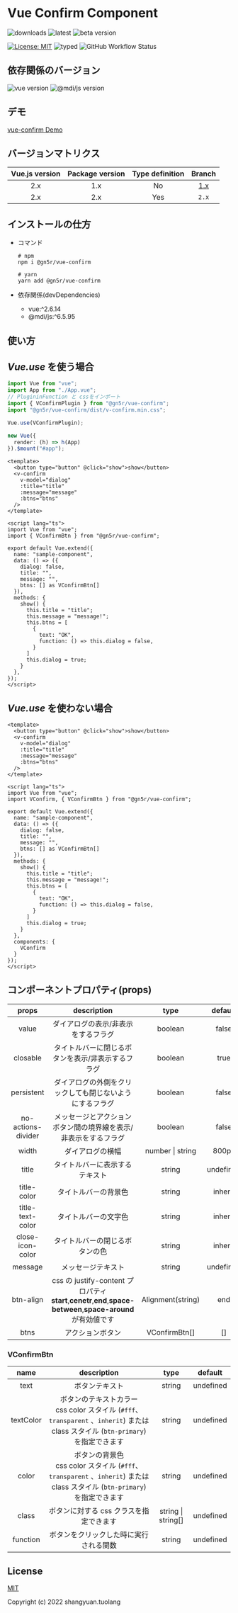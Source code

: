 # Vue Confirm Component

![downloads](https://img.shields.io/npm/dt/@gn5r/vue-confirm?color=green&style=for-the-badge)
![latest](https://img.shields.io/npm/v/@gn5r/vue-confirm/latest?color=green&style=for-the-badge)
![beta version](https://img.shields.io/npm/v/@gn5r/vue-confirm/beta?color=green&style=for-the-badge)

[![License: MIT](https://img.shields.io/badge/License-MIT-yellow.svg?color=green&style=for-the-badge)](https://opensource.org/licenses/MIT)
![typed](https://img.shields.io/npm/types/@gn5r/vue-confirm?color=green&style=for-the-badge)
![GitHub Workflow Status](https://img.shields.io/github/workflow/status/gn5r/vue-confirm/ci?event=push&label=CI&logo=GitHub&style=for-the-badge)

## 依存関係のバージョン

![vue version](https://img.shields.io/npm/dependency-version/@gn5r/vue-confirm/dev/vue?style=for-the-badge)
![@mdi/js version](https://img.shields.io/npm/dependency-version/@gn5r/vue-confirm/dev/@mdi/js?style=for-the-badge)

## デモ

[vue-confirm Demo](https://gn5r.github.io/vue-confirm/)

## バージョンマトリクス

| Vue.js version | Package version | Type definition |                       Branch                        |
| :------------: | :-------------: | :-------------: | :-------------------------------------------------: |
|      2.x       |       1.x       |       No        | [1.x](https://github.com/gn5r/vue-confirm/tree/1.x) |
|      2.x       |       2.x       |       Yes       |                        `2.x`                        |

## インストールの仕方

- コマンド

  ```
  # npm
  npm i @gn5r/vue-confirm

  # yarn
  yarn add @gn5r/vue-confirm
  ```

- 依存関係(devDependencies)

  - vue:^2.6.14
  - @mdi/js:^6.5.95

## 使い方

## _Vue.use_ を使う場合

```ts:main.ts
import Vue from "vue";
import App from "./App.vue";
// PlugininFunction と cssをインポート
import { VConfirmPlugin } from "@gn5r/vue-confirm";
import "@gn5r/vue-confirm/dist/v-confirm.min.css";

Vue.use(VConfirmPlugin);

new Vue({
  render: (h) => h(App)
}).$mount("#app");
```

```vue:SampleComponent.vue
<template>
  <button type="button" @click="show">show</button>
  <v-confirm
    v-model="dialog"
    :title="title"
    :message="message"
    :btns="btns"
  />
</template>

<script lang="ts">
import Vue from "vue";
import { VConfirmBtn } from "@gn5r/vue-confirm";

export default Vue.extend({
  name: "sample-component",
  data: () => ({
    dialog: false,
    title: "",
    message: "",
    btns: [] as VConfirmBtn[]
  }),
  methods: {
    show() {
      this.title = "title";
      this.message = "message!";
      this.btns = [
        {
          text: "OK",
          function: () => this.dialog = false,
        }
      ]
      this.dialog = true;
    }
  },
});
</script>
```

## _Vue.use_ を使わない場合

```vue:SampleComponent.vue
<template>
  <button type="button" @click="show">show</button>
  <v-confirm
    v-model="dialog"
    :title="title"
    :message="message"
    :btns="btns"
  />
</template>

<script lang="ts">
import Vue from "vue";
import VConfirm, { VConfirmBtn } from "@gn5r/vue-confirm";

export default Vue.extend({
  name: "sample-component",
  data: () => ({
    dialog: false,
    title: "",
    message: "",
    btns: [] as VConfirmBtn[]
  }),
  methods: {
    show() {
      this.title = "title";
      this.message = "message!";
      this.btns = [
        {
          text: "OK",
          function: () => this.dialog = false,
        }
      ]
      this.dialog = true;
    }
  },
  components: {
    VConfirm
  }
});
</script>
```

## コンポーネントプロパティ(props)

|       props        |                                                   description                                                    |       type        |  default  |
| :----------------: | :--------------------------------------------------------------------------------------------------------------: | :---------------: | :-------: |
|       value        |                                       ダイアログの表示/非表示をするフラグ                                        |      boolean      |   false   |
|      closable      |                                タイトルバーに閉じるボタンを表示/非表示するフラグ                                 |      boolean      |   true    |
|     persistent     |                             ダイアログの外側をクリックしても閉じないようにするフラグ                             |      boolean      |   false   |
| no-actions-divider |                         メッセージとアクションボタン間の境界線を表示/非表示をするフラグ                          |      boolean      |   false   |
|       width        |                                                 ダイアログの横幅                                                 | number \| string  |   800px   |
|       title        |                                          タイトルバーに表示するテキスト                                          |      string       | undefined |
|    title-color     |                                               タイトルバーの背景色                                               |      string       |  inherit  |
|  title-text-color  |                                               タイトルバーの文字色                                               |      string       |  inherit  |
|  close-icon-color  |                                          タイトルバーの閉じるボタンの色                                          |      string       |  inherit  |
|      message       |                                                メッセージテキスト                                                |      string       | undefined |
|     btn-align      | css の justify-content プロパティ<br>**start**,**cenetr**,**end**,**space-between**,**space-around**が有効値です | Alignment(string) |    end    |
|        btns        |                                                 アクションボタン                                                 |   VConfirmBtn[]   |    []     |

### VConfirmBtn

|   name    |                                                              description                                                              |        type        |  default  |
| :-------: | :-----------------------------------------------------------------------------------------------------------------------------------: | :----------------: | :-------: |
|   text    |                                                            ボタンテキスト                                                             |       string       | undefined |
| textColor | ボタンのテキストカラー<br>css color スタイル (`#fff`、`transparent` 、`inherit`) または class スタイル (`btn-primary`) を指定できます |       string       | undefined |
|   color   |     ボタンの背景色<br>css color スタイル (`#fff`、`transparent` 、`inherit`) または class スタイル (`btn-primary`) を指定できます     |       string       | undefined |
|   class   |                                                ボタンに対する css クラスを指定できます                                                | string \| string[] | undefined |
| function  |                                                ボタンをクリックした時に実行される関数                                                 |       string       | undefined |

## License

[MIT](https://opensource.org/licenses/MIT)

Copyright (c) 2022 shangyuan.tuolang
